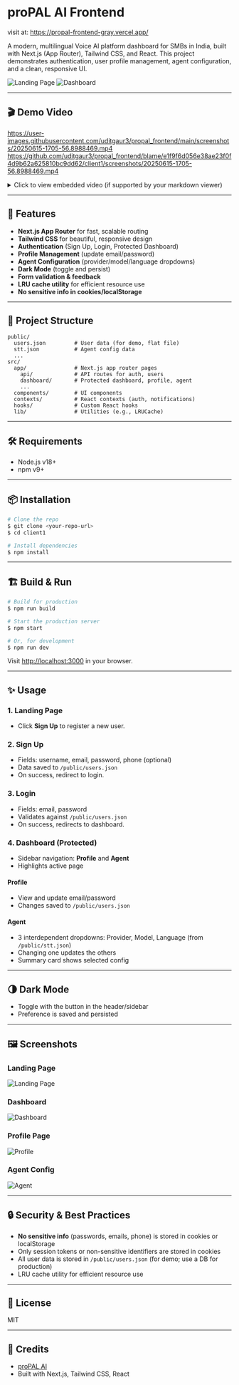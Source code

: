 # proPAL AI Frontend
visit at: https://propal-frontend-gray.vercel.app/

A modern, multilingual Voice AI platform dashboard for SMBs in India, built with Next.js (App Router), Tailwind CSS, and React. This project demonstrates authentication, user profile management, agent configuration, and a clean, responsive UI.

![Landing Page](client1/screenshots/Screenshot%202025-06-15%20193652.png)
![Dashboard](client1/screenshots/Screenshot%202025-06-15%20203758.png)

---

## 🎬 Demo Video

https://user-images.githubusercontent.com/uditgaur3/propal_frontend/main/screenshots/20250615-1705-56.8988469.mp4
https://github.com/uditgaur3/propal_frontend/blame/e1f9f6d056e38ae23f0f4d9b62a625810bc9dd62/client1/screenshots/20250615-1705-56.8988469.mp4
<details>
<summary>Click to view embedded video (if supported by your markdown viewer)</summary>

<video src="client1/screenshots/20250615-1705-56.8988469.mp4" controls width="700"></video>

</details>

---

## 🚀 Features
- **Next.js App Router** for fast, scalable routing
- **Tailwind CSS** for beautiful, responsive design
- **Authentication** (Sign Up, Login, Protected Dashboard)
- **Profile Management** (update email/password)
- **Agent Configuration** (provider/model/language dropdowns)
- **Dark Mode** (toggle and persist)
- **Form validation & feedback**
- **LRU cache utility** for efficient resource use
- **No sensitive info in cookies/localStorage**

---

## 📂 Project Structure
```
public/
  users.json         # User data (for demo, flat file)
  stt.json           # Agent config data
  ...
src/
  app/               # Next.js app router pages
    api/             # API routes for auth, users
    dashboard/       # Protected dashboard, profile, agent
    ...
  components/        # UI components
  contexts/          # React contexts (auth, notifications)
  hooks/             # Custom React hooks
  lib/               # Utilities (e.g., LRUCache)
```

---

## 🛠️ Requirements
- Node.js v18+
- npm v9+

---

## 📦 Installation
```bash
# Clone the repo
$ git clone <your-repo-url>
$ cd client1

# Install dependencies
$ npm install
```

---

## 🏗️ Build & Run
```bash
# Build for production
$ npm run build

# Start the production server
$ npm start

# Or, for development
$ npm run dev
```

Visit [http://localhost:3000](http://localhost:3000) in your browser.

---

## ✨ Usage
### 1. Landing Page
- Click **Sign Up** to register a new user.

### 2. Sign Up
- Fields: username, email, password, phone (optional)
- Data saved to `/public/users.json`
- On success, redirect to login.

### 3. Login
- Fields: email, password
- Validates against `/public/users.json`
- On success, redirects to dashboard.

### 4. Dashboard (Protected)
- Sidebar navigation: **Profile** and **Agent**
- Highlights active page

#### Profile
- View and update email/password
- Changes saved to `/public/users.json`

#### Agent
- 3 interdependent dropdowns: Provider, Model, Language (from `/public/stt.json`)
- Changing one updates the others
- Summary card shows selected config

---

## 🌗 Dark Mode
- Toggle with the button in the header/sidebar
- Preference is saved and persisted

---

## 🖼️ Screenshots
### Landing Page
![Landing Page](client1/screenshots/Screenshot%202025-06-15%20193652.png)

### Dashboard
![Dashboard](client1/screenshots/Screenshot%202025-06-15%20203758.png)

### Profile Page
![Profile](client1/screenshots/Screenshot%202025-06-15%20221137.png)

### Agent Config
![Agent](client1/screenshots/Screenshot%202025-06-15%20221201.png)

---

## 🔒 Security & Best Practices
- **No sensitive info** (passwords, emails, phone) is stored in cookies or localStorage
- Only session tokens or non-sensitive identifiers are stored in cookies
- All user data is stored in `/public/users.json` (for demo; use a DB for production)
- LRU cache utility for efficient resource use

---

## 📄 License
MIT

---

## 🤝 Credits
- [proPAL AI](https://propalai.com)
- Built with Next.js, Tailwind CSS, React
